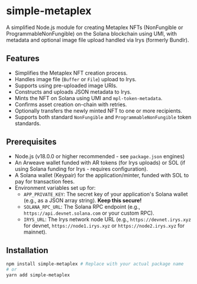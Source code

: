 # simple-metaplex

A simplified Node.js module for creating Metaplex NFTs (NonFungible or ProgrammableNonFungible) on the Solana blockchain using UMI, with metadata and optional image file upload handled via Irys (formerly Bundlr).

## Features

* Simplifies the Metaplex NFT creation process.
* Handles image file (`Buffer` or `File`) upload to Irys.
* Supports using pre-uploaded image URIs.
* Constructs and uploads JSON metadata to Irys.
* Mints the NFT on Solana using UMI and `mpl-token-metadata`.
* Confirms asset creation on-chain with retries.
* Optionally transfers the newly minted NFT to one or more recipients.
* Supports both standard `NonFungible` and `ProgrammableNonFungible` token standards.

## Prerequisites

* Node.js (v18.0.0 or higher recommended - see `package.json` engines)
* An Arweave wallet funded with AR tokens (for Irys uploads) or SOL (if using Solana funding for Irys - requires configuration).
* A Solana wallet (Keypair) for the application/minter, funded with SOL to pay for transaction fees.
* Environment variables set up for:
    * `APP_PRIVATE_KEY`: The secret key of your application's Solana wallet (e.g., as a JSON array string). **Keep this secure!**
    * `SOLANA_RPC_URL`: The Solana RPC endpoint (e.g., `https://api.devnet.solana.com` or your custom RPC).
    * `IRYS_URL`: The Irys network node URL (e.g., `https://devnet.irys.xyz` for devnet, `https://node1.irys.xyz` or `https://node2.irys.xyz` for mainnet).

## Installation

```bash
npm install simple-metaplex # Replace with your actual package name
# or
yarn add simple-metaplex
